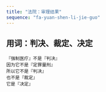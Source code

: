 ```yaml
---
title: "法院：审理结果"
sequence: "fa-yuan-shen-li-jie-guo"
---
```


## 用词：判决、裁定、决定

```text
『强制医疗』不是『判决』
因为它不是『定罪量刑』
所以它不是『判决』
也不是『裁定』
它是『决定』
```
